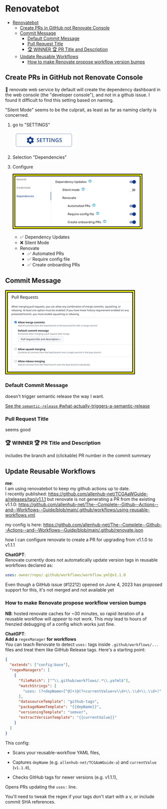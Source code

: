 # Renovatebot

<!-- markdownlint-disable MD007 -->
<!--ts-->
* [Renovatebot](#renovatebot)
   * [Create PRs in GitHub not Renovate Console](#create-prs-in-github-not-renovate-console)
   * [Commit Message](#commit-message)
      * [Default Commit Message](#default-commit-message)
      * [Pull Request Title](#pull-request-title)
      * [🏆 WINNER 🏆 PR Title and Description](#-winner--pr-title-and-description)
   * [Update Reusable Workflows](#update-reusable-workflows)
      * [How to make Renovate propose workflow version bumps](#how-to-make-renovate-propose-workflow-version-bumps)
<!--te-->
<!-- markdownlint-enable MD007 -->

## Create PRs in GitHub not Renovate Console

🦠 renovate web service by default will create the dependency dashboard in the
 web console (the "developer console"), and not in a github issue.
  I found it difficult to find this setting based on naming.

"Silent Mode" seems to be the culprait, as least as far as naming clarity is concerned.

1. go to "SETTINGS"  

   ![Mend Renovate Settings](mend-renovate-settings.png)

1. Selection "Dependencies"

1. Configure

   [![Renovate Config Example](renovate-config-400x400.png)](renovate-config.png)

   * ✅ Dependency Updates
   * ❌ Silent Mode
   * Renovate
     * ✅ Automated PRs
     * ✅ Require config file
     * ✅ Create onboarding PRs

## Commit Message

[![PR Settings](pr-settings-400x400.png)](pr-settings.png)

### Default Commit Message

doesn't trigger semantic release the
way I want.  

[See the `semantic-release` #what-actually-triggers-a-semantic-release](../semantic-release/README.md#what-actually-triggers-a-semantic-release)

### Pull Request Title

seems good

### 🏆 WINNER 🏆 PR Title and Description

includes the branch and (clickable) PR number in the commit summary

## Update Reusable Workflows

<!-- markdownlint-disable -->
**me**:  
I am using renovatebot to keep my github actions up to date.  
I recently published: https://github.com/allenhub-net/TCGAaWGuide-a/releases/tag/v1.1.1
but renovate is not generating a PR from the existing v1.1.0: https://github.com/allenhub-net/The--Complete--Github--Actions--and--Workflows--Guide/blob/main/.github/workflows/using-reusable-workflows.yml

my config is here: https://github.com/allenhub-net/The--Complete--Github--Actions--and--Workflows--Guide/blob/main/.github/renovate.json

how I can configure renovate to create a PR for upgrading from v1.1.0 to v1.1.1
<!-- markdownlint-enable -->

**ChatGPT**:  
Renovate currently does not automatically update version tags
in reusable workflows declared as:

```yaml
uses: owner/repo/.github/workflows/workflow.yml@v1.1.0
```

Even though a GitHub issue (#12212) opened on June 4, 2023 has
proposed support for this, it's not merged and not available yet

### How to make Renovate propose workflow version bumps

**NB**: hosted renovate caches for ~30 minutes, so rapid
iteration of a reusable workflow will _appear_ to not work.
This _may_ lead to hours of frenzied debugging of a config
which works just fine.  

**ChatGPT**:  
**Add a** `regexManager` **for workflows**  
You can teach Renovate to detect `uses:` tags inside
`.github/workflows/...` files and treat them like GitHub
Release tags. Here's a starting point:

```json
{
  "extends": ["config:base"],
  "regexManagers": [
    {
      "fileMatch": ["^\\.github/workflows/.*\\.ya?ml$"],
      "matchStrings": [
        "uses: (?<depName>[^@]+)@(?<currentValue>v\\d+\\.\\d+\\.\\d+)"
      ],
      "datasourceTemplate": "github-tags",
      "packageNameTemplate": "{{depName}}",
      "versioningTemplate": "semver",
      "extractVersionTemplate": "{{currentValue}}"
    }
  ]
}
```

This config:

* Scans your reusable-workflow YAML files,

* Captures `depName` (e.g. `allenhub-net/TCGAaWGuide-a`) and `currentValue` (`v1.1.0`),

* Checks GitHub tags for newer versions (e.g. v1.1.1),

Opens PRs updating the `uses:` line.

You'll need to tweak the regex if your tags don't start with a v,
or include commit SHA references.

